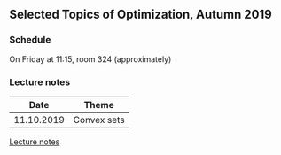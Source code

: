 ## Selected Topics of Optimization, Autumn 2019

### Schedule

On Friday at 11:15, room 324 (approximately)

### Lecture notes

Date | Theme
---- | -----
11.10.2019 | Сonvex sets

[Lecture notes](./autumn-2019/notes/main.pdf)
